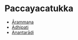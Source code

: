 

# Paccayacatukka

* [Ārammaṇa](Paccayacatukka/Arammana.md)
* [Adhipati](Paccayacatukka/Adhipati.md)
* [Anantarādi](Paccayacatukka/Anantaradi.md)



